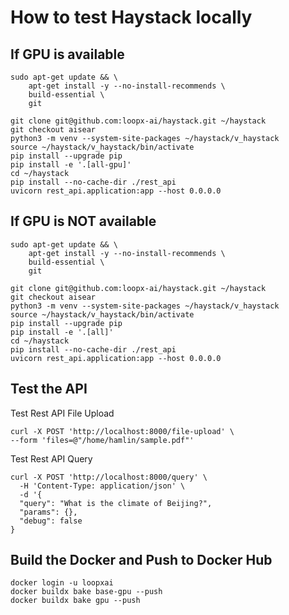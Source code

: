 # How to test Haystack locally

## If GPU is available
```
sudo apt-get update && \
    apt-get install -y --no-install-recommends \
    build-essential \
    git

git clone git@github.com:loopx-ai/haystack.git ~/haystack
git checkout aisear
python3 -m venv --system-site-packages ~/haystack/v_haystack
source ~/haystack/v_haystack/bin/activate
pip install --upgrade pip
pip install -e '.[all-gpu]'
cd ~/haystack
pip install --no-cache-dir ./rest_api
uvicorn rest_api.application:app --host 0.0.0.0
```
## If GPU is NOT available
```
sudo apt-get update && \
    apt-get install -y --no-install-recommends \
    build-essential \
    git

git clone git@github.com:loopx-ai/haystack.git ~/haystack
git checkout aisear
python3 -m venv --system-site-packages ~/haystack/v_haystack
source ~/haystack/v_haystack/bin/activate
pip install --upgrade pip
pip install -e '.[all]'
cd ~/haystack
pip install --no-cache-dir ./rest_api
uvicorn rest_api.application:app --host 0.0.0.0
```

## Test the API
Test Rest API File Upload
```
curl -X POST 'http://localhost:8000/file-upload' \
--form 'files=@"/home/hamlin/sample.pdf"'
```

Test Rest API Query
```
curl -X POST 'http://localhost:8000/query' \
  -H 'Content-Type: application/json' \
  -d '{
  "query": "What is the climate of Beijing?",
  "params": {},
  "debug": false
}
```

## Build the Docker and Push to Docker Hub
```
docker login -u loopxai
docker buildx bake base-gpu --push
docker buildx bake gpu --push
```